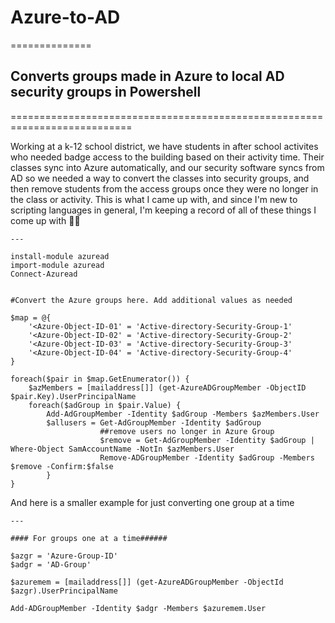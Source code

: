 # Azure-to-AD
==============
## Converts groups made in Azure to local AD security groups in Powershell
===========================================================================


Working at a k-12 school district, we have students in after school activites who needed badge access to the building based on their activity time. Their classes sync into Azure automatically, and our security software syncs from AD so we needed a way to convert the classes into security groups, and then remove students from the access groups once they were no longer in the class or activity. This is what I came up with, and since I'm new to scripting languages in general, I'm keeping a record of all of these things I come up with 🤷‍♀️

```
---

install-module azuread
import-module azuread
Connect-Azuread


#Convert the Azure groups here. Add additional values as needed

$map = @{
    '<Azure-Object-ID-01' = 'Active-directory-Security-Group-1' 
    '<Azure-Object-ID-02' = 'Active-directory-Security-Group-2' 
    '<Azure-Object-ID-03' = 'Active-directory-Security-Group-3'  
    '<Azure-Object-ID-04' = 'Active-directory-Security-Group-4'  
}

foreach($pair in $map.GetEnumerator()) {
    $azMembers = [mailaddress[]] (get-AzureADGroupMember -ObjectID $pair.Key).UserPrincipalName
    foreach($adGroup in $pair.Value) {
        Add-AdGroupMember -Identity $adGroup -Members $azMembers.User 
        $allusers = Get-AdGroupMember -Identity $adGroup
                    ##remove users no longer in Azure Group
                    $remove = Get-AdGroupMember -Identity $adGroup | Where-Object SamAccountName -NotIn $azMembers.User 
                    Remove-ADGroupMember -Identity $adGroup -Members $remove -Confirm:$false 
        } 
}
```

And here is a smaller example for just converting one group at a time 

```
---

#### For groups one at a time######

$azgr = 'Azure-Group-ID'
$adgr = 'AD-Group'

$azuremem = [mailaddress[]] (get-AzureADGroupMember -ObjectId $azgr).UserPrincipalName

Add-ADGroupMember -Identity $adgr -Members $azuremem.User

